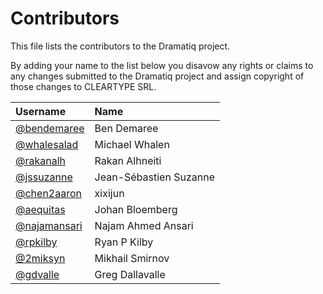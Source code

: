 # Contributors

This file lists the contributors to the Dramatiq project.

By adding your name to the list below you disavow any rights or claims
to any changes submitted to the Dramatiq project and assign copyright
of those changes to CLEARTYPE SRL.

| Username | Name |
| :------- | :--- |
| [@bendemaree](https://github.com/bendemaree) | Ben Demaree |
| [@whalesalad](https://github.com/whalesalad) | Michael Whalen |
| [@rakanalh](https://github.com/rakanalh) | Rakan Alhneiti |
| [@jssuzanne](https://github.com/jssuzanne) | Jean-Sébastien Suzanne |
| [@chen2aaron](https://github.com/chen2aaron) | xixijun |
| [@aequitas](https://github.com/aequitas) | Johan Bloemberg |
| [@najamansari](https://github.com/najamansari) | Najam Ahmed Ansari |
| [@rpkilby](https://github.com/rpkilby) | Ryan P Kilby |
| [@2miksyn](https://github.com/2miksyn) | Mikhail Smirnov |
| [@gdvalle](https://github.com/gdvalle) | Greg Dallavalle |
